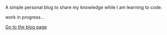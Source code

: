 A simple personal blog to share my knowledge while I am learning to code.

work in progress...

[Go to the blog page](https://richardbmk.github.io/rickthecoder/)
